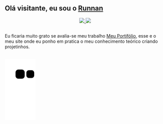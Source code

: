 ## Olá visitante, eu sou o [Runnan](https://runnanc-137.github.io/WebSite-s/)

<main>

 <div align="center">
  <a href="https://github.com/RunnanC-137">
  <img height="180em" src="https://github-readme-stats.vercel.app/api?username=RunnanC-137&show_icons=true&theme=apprentice&include_all_commits=true&count_private=true"/>
  <img height="180em" src="https://github-readme-stats.vercel.app/api/top-langs/?username=RunnanC-137&layout=compact&langs_count=7&theme=dracula"/>
  </a>
</div>

  ##
  Eu ficaria muito grato se avalia-se meu trabalho [Meu Portifólio](https://runnanc-137.github.io/WebSite-s/), esse e o meu site onde eu ponho em pratica o meu conhecimento teórico criando projetinhos.
  
  ##
   
  ![Snake animation](https://github.com/RunnanC-137/RunnanC-137/blob/output/github-contribution-grid-snake.svg)
 </div>
 
  

</main>

  

